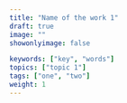 ```yaml
---
title: "Name of the work 1"
draft: true
image: ""
showonlyimage: false

keywords: ["key", "words"]
topics: ["topic 1"]
tags: ["one", "two"]
weight: 1
---
```


